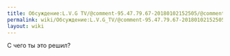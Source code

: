 ```yaml
---
title: Обсуждение:L.V.G TV/@comment-95.47.79.67-20180102152505/@comment-33862677-20180111033102
permalink: wiki/Обсуждение:L.V.G_TV/@comment-95.47.79.67-20180102152505/@comment-33862677-20180111033102/
layout: wiki
---
```


С чего ты это решил?
